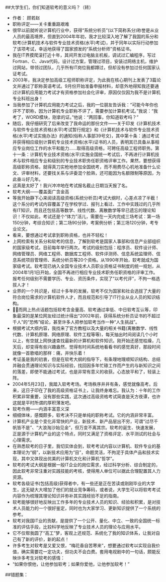 ##大学生们，你们知道软考的意义吗？（转）
- 作者： 顾若赵
- 职称评定——关卡重重路艰难 
- 很早以前就听说计算机行业中，获得“系统分析员”(以下简称系分)称誉是从业人员的最高境界，但直到2004年年初，我才比较深入地了解了我国的系分和软考(计算机技术与软件专业技术资格(水平)考试)，并于同年以实际行动参加了该项考试，幸运地获得了国家颁发的“系统分析师”资格证书。 
- 我在IT界摸爬滚打近十年，其间开发过电脑主机板，调试过汇编程序，写过Fortran、C、Java代码，设计过方案，管理过项目，安装过网络主机，维护过网站，带领过团队，几乎所有IT岗位我都蹲过，但却没有参加过任何国家认证考试。 
- 2003年，我决定参加高级工程师职称评定，为此我在核心期刊上发表了3篇论文并通过了职称英语考试。9月份开始准备申报材料，却意外地得知我还要通过计算机应用能力考试才有资格参加社会化评审，原因仅仅因为我不是计算机专业科班出身！ 
- 当我参加了计算机应用能力考试之后，我的一位朋友告诉我：“可能今年你也评不了职称，因为计算机专业职称不评了，需要参加计算机考试。”我说：“我考了，WORD模块，刚拿的证。”他说：“两回事，你知道软考吗？” 
- 随后，我仔细研究了后来改变了我命运的那份文件——关于印发《计算机技术与软件专业技术资格(水平)考试暂行规定》和《计算机技术与软件专业技术资格(水平)考试实施办法》的通知(俗称人事部39号文)，其中第十条：通过考试并获得相应级别计算机专业技术资格(水平)证书的人员，表明其已具备从事相应专业岗位工作的水平和能力……取得高级资格，可聘任高级工程师职务。第十一条：计算机专业技术资格(水平)实施全国统一考试后，不再进行计算机技术与软件相应专业和级别的专业技术职务任职资格评审工作。果然，要想获得高级职称资格，就得真刀实枪地参加全国统考，而不用费尽心机地准备什么论文、评审材料，还要找关系与评委混个脸熟，还可能因为名额限制等原因，为此奋斗好几年。 
- 这真是太好了！我兴冲冲地在考试报名截止日期当天报了名。 
- 软考大纲——覆盖面广含金高 
- 等我开始静下心来阅读高级资格(系统分析员)考试大纲时，心差点凉了半截！这个系分的考试内容覆盖了在学校学过、报刊上看过、工作中实践过的几乎所有IT知识，而且还包括高等数学、线性代数、离散数学等早已遗忘的理论知识！不仅如此，考试还是个“体力”活儿，需要在一天内完成三场考试：第一场150分钟，考综合知识；第二场90分钟，考案例分析；第三场120分钟，考专业论文。 
- 看来，要想通过考试拿到职称资格，也并不轻松！ 
- 上网检索有关系分和软考的信息，了解到软考是国家人事部和信息产业部组织的国家级考试，目前每年举行两次。考试的级别包括：程序员、软件设计师、网络管理员、网络工程师、数据库工程师、软件评测师、信息系统监理师、信息系统项目管理师、系统分析员等20个资格。从1990年开始，软考就成为国家级考试。软考现已纳入全国专业技术人员职业资格证书制度的统一规划，从2004年1月1日开始，全国不再进行相应专业技术职务任职资格的评审工作。报考任何级别不需要学历、专业、资历条件，实现了“以考代评”，不拘一格选拔人才！ 
- 业界的一个共识是，经过十多年的发展，软考不仅为国家和社会选拔了大量的符合岗位需求的计算机软件人才，而且规范和引导了IT行业从业人员的知识结构。 
- 而网上热点话题包括软考含金量高、软考通过率低、中日软考互认等，印象最深的是某位网友经过统计得出“2002年前，获得系统分析员证书的不超过千人”的“恐怖”结论，甚至许多人把参加软考当作一种“人生挑战”。 
- 根据考试大纲内容，我找来了官方教程以及大量的相关书籍(离散数学、线性代数、计算机原理、网络原理、软件工程等等)，每天抽出时间阅读几个小时以上，有空就上网快速查找最新的计算机和软件知识。刚开始还感觉枯燥，几天后，却变得有些兴趣盎然，觉得有时间系统地看看书的感觉真好，那段时间就像一首歌唱的那样：痛，并快乐着！ 
- 考证虽是我的初衷，但是在软考大纲的指导下，有条理地理顺知识结构、总结并融会贯通理论知识与实际经验，找回因多年忙碌工作而产生的与新知识之间的落差，即使不能通过考试，也是非常有意义的收获。心态放平和了，轻装上阵。 
- 2004年5月23日，我踏入软考考场。考场秩序井井有条，感觉就像高考。后来，这日子印在了我的高级资格证书上，让我终身难忘。我认为：十年的工作积累非常重要，没有那些实践，这次通过高级资格考试简直是天方夜谭，也许这就是平时所谓的厚积薄发吧。 
- 软考作用——内涵丰富意义深 
- 细细体味，感慨颇多，软考决不只是单纯的职称考试。它的内涵非常丰富。 
- 计算机产业是个变化非常快的产业，新技术、新产品层出不穷，可谓“过尽千帆皆不是”、“大浪淘沙始见金”，但万变不离其宗。软考的诞生、快速发展，正是源于计算机产业的这个特点，同时又满足了资格评定、水平测试的社会与心理需求。 
- 在熟悉软考的日子里，我切实体会到，软考考试内容以计算机、软件专业的基本理论为“纲”，以新技术应用为“目”，命题灵活，不拘泥于具体产品和技术实现，其中又体现出优美的计算机文化和计算机“哲学”。 
- 软考的考试大纲是根据一般IT企业的岗位需求，经过科学分析、综合制定的，因此软考非常注重对实践技能的考核，使得用人单位可以据此合理配置其人力资源。 
- 软考各级证书(包括高级)获得者中，有一些还是正在苦读或刚刚毕业的大学生，这无疑大大增加了他们的就业竞争筹码，或者说，大学生可以将软考考试内容作为梳理其理论知识并弥补其实践经验不足的指南。 
- 软考能够很好地反映出工作多年的专业技术人员的知识、经验和积累，是对技术人员能力的一个很好鉴定，同时也为大家学习、更新知识提供了一个系统的参考。 
- 软考对我国IT业的贡献，是提供了一个公开、量化、中立、一致的全国统一标准的评估手段，比较科学地反映了专业技术人员的理论与应用水平。 
- 它不仅帮我圆了“高工”梦，客观上还规范、系统化了我的知识体系，让我对自己有了新的评价，新的起点！ 
- 许多考生对软考是又爱又恨，“梅花香自苦寒来”，想要通过软考以实现自我价值，确实需要花一定功夫，但功夫不会白费。套用电视剧中的一句话，颇能反映许多考生对软考的感情： 
- “如果你恨他，让他参加软考；如果你爱他，让他参加软考！” 


##错题集：




